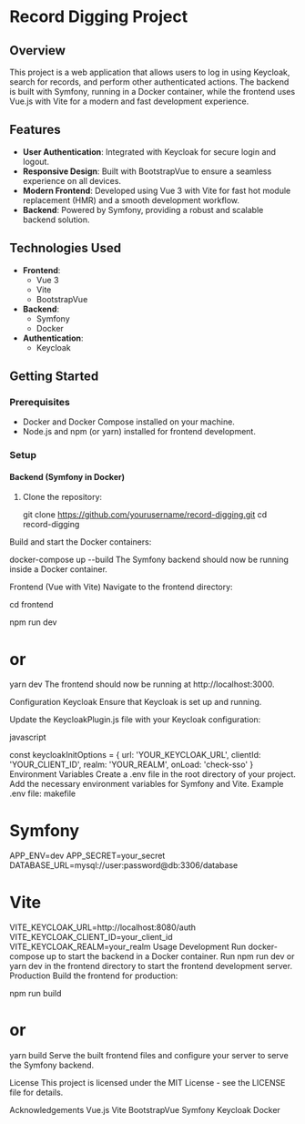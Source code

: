 # Record Digging Project

## Overview

This project is a web application that allows users to log in using Keycloak, search for records, and perform other authenticated actions. The backend is built with Symfony, running in a Docker container, while the frontend uses Vue.js with Vite for a modern and fast development experience.

## Features

- **User Authentication**: Integrated with Keycloak for secure login and logout.
- **Responsive Design**: Built with BootstrapVue to ensure a seamless experience on all devices.
- **Modern Frontend**: Developed using Vue 3 with Vite for fast hot module replacement (HMR) and a smooth development workflow.
- **Backend**: Powered by Symfony, providing a robust and scalable backend solution.

## Technologies Used

- **Frontend**:
  - Vue 3
  - Vite
  - BootstrapVue
- **Backend**:
  - Symfony
  - Docker
- **Authentication**:
  - Keycloak

## Getting Started

### Prerequisites

- Docker and Docker Compose installed on your machine.
- Node.js and npm (or yarn) installed for frontend development.

### Setup

#### Backend (Symfony in Docker)

1. Clone the repository:

   git clone https://github.com/yourusername/record-digging.git
   cd record-digging


Build and start the Docker containers:


docker-compose up --build
The Symfony backend should now be running inside a Docker container.

Frontend (Vue with Vite)
Navigate to the frontend directory:


cd frontend

npm run dev
# or
yarn dev
The frontend should now be running at http://localhost:3000.

Configuration
Keycloak
Ensure that Keycloak is set up and running.

Update the KeycloakPlugin.js file with your Keycloak configuration:

javascript

const keycloakInitOptions = {
    url: 'YOUR_KEYCLOAK_URL',
    clientId: 'YOUR_CLIENT_ID',
    realm: 'YOUR_REALM',
    onLoad: 'check-sso'
}
Environment Variables
Create a .env file in the root directory of your project.
Add the necessary environment variables for Symfony and Vite.
Example .env file:
makefile

# Symfony
APP_ENV=dev
APP_SECRET=your_secret
DATABASE_URL=mysql://user:password@db:3306/database

# Vite
VITE_KEYCLOAK_URL=http://localhost:8080/auth
VITE_KEYCLOAK_CLIENT_ID=your_client_id
VITE_KEYCLOAK_REALM=your_realm
Usage
Development
Run docker-compose up to start the backend in a Docker container.
Run npm run dev or yarn dev in the frontend directory to start the frontend development server.
Production
Build the frontend for production:



npm run build
# or
yarn build
Serve the built frontend files and configure your server to serve the Symfony backend.

License
This project is licensed under the MIT License - see the LICENSE file for details.

Acknowledgements
Vue.js
Vite
BootstrapVue
Symfony
Keycloak
Docker
